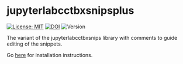 # jupyterlabcctbxsnipsplus

[![License: MIT](https://img.shields.io/badge/License-MIT-blue.svg)](https://opensource.org/licenses/MIT)
[![DOI](https://zenodo.org/badge/DOI/10.5281/zenodo.4429353.svg)](https://doi.org/10.5281/zenodo.4429353)
![Version](https://img.shields.io/static/v1?label=jupyterlabcctbxsnipsplus&message=0.2&color=brightcolor)

The variant of the jupyterlabcctbxsnips library with comments to guide editing of the snippets.

Go [here](https://github.com/MooersLab/jupyterlabcctbxsnips) for installation instructions.
